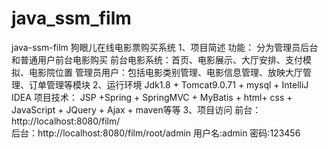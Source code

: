 # java_ssm_film
java-ssm-film 狗眼儿在线电影票购买系统
1、项目简述
功能： 分为管理员后台和普通用户前台电影购买
前台电影系统：首页、电影展示、大厅安排、支付模拟、电影院位置
管理员用户：包括电影类别管理、电影信息管理、放映大厅管理、订单管理等模块
2、运行环境
Jdk1.8 + Tomcat9.0.71 + mysql + IntelliJ IDEA
项目技术：
JSP +Spring + SpringMVC + MyBatis + html+ css + JavaScript + JQuery + Ajax + maven等等
3、项目访问
前台： http://localhost:8080/film/     
后台：http://localhost:8080/film/root/admin  用户名:admin  密码:123456
